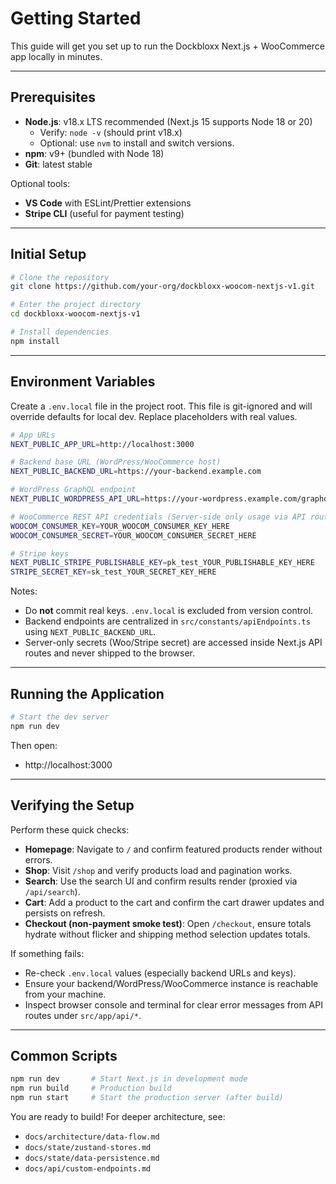 # Getting Started

This guide will get you set up to run the Dockbloxx Next.js + WooCommerce app locally in minutes.

---

## Prerequisites

- __Node.js__: v18.x LTS recommended (Next.js 15 supports Node 18 or 20)
  - Verify: `node -v` (should print v18.x)
  - Optional: use `nvm` to install and switch versions.
- __npm__: v9+ (bundled with Node 18)
- __Git__: latest stable

Optional tools:
- __VS Code__ with ESLint/Prettier extensions
- __Stripe CLI__ (useful for payment testing)

---

## Initial Setup

```bash
# Clone the repository
git clone https://github.com/your-org/dockbloxx-woocom-nextjs-v1.git

# Enter the project directory
cd dockbloxx-woocom-nextjs-v1

# Install dependencies
npm install
```

---

## Environment Variables

Create a `.env.local` file in the project root. This file is git-ignored and will override defaults for local dev. Replace placeholders with real values.

```bash
# App URLs
NEXT_PUBLIC_APP_URL=http://localhost:3000

# Backend base URL (WordPress/WooCommerce host)
NEXT_PUBLIC_BACKEND_URL=https://your-backend.example.com

# WordPress GraphQL endpoint
NEXT_PUBLIC_WORDPRESS_API_URL=https://your-wordpress.example.com/graphql

# WooCommerce REST API credentials (Server-side only usage via API routes)
WOOCOM_CONSUMER_KEY=YOUR_WOOCOM_CONSUMER_KEY_HERE
WOOCOM_CONSUMER_SECRET=YOUR_WOOCOM_CONSUMER_SECRET_HERE

# Stripe keys
NEXT_PUBLIC_STRIPE_PUBLISHABLE_KEY=pk_test_YOUR_PUBLISHABLE_KEY_HERE
STRIPE_SECRET_KEY=sk_test_YOUR_SECRET_KEY_HERE
```

Notes:
- Do __not__ commit real keys. `.env.local` is excluded from version control.
- Backend endpoints are centralized in `src/constants/apiEndpoints.ts` using `NEXT_PUBLIC_BACKEND_URL`.
- Server-only secrets (Woo/Stripe secret) are accessed inside Next.js API routes and never shipped to the browser.

---

## Running the Application

```bash
# Start the dev server
npm run dev
```

Then open:
- http://localhost:3000

---

## Verifying the Setup

Perform these quick checks:
- __Homepage__: Navigate to `/` and confirm featured products render without errors.
- __Shop__: Visit `/shop` and verify products load and pagination works.
- __Search__: Use the search UI and confirm results render (proxied via `/api/search`).
- __Cart__: Add a product to the cart and confirm the cart drawer updates and persists on refresh.
- __Checkout (non-payment smoke test)__: Open `/checkout`, ensure totals hydrate without flicker and shipping method selection updates totals.

If something fails:
- Re-check `.env.local` values (especially backend URLs and keys).
- Ensure your backend/WordPress/WooCommerce instance is reachable from your machine.
- Inspect browser console and terminal for clear error messages from API routes under `src/app/api/*`.

---

## Common Scripts

```bash
npm run dev       # Start Next.js in development mode
npm run build     # Production build
npm run start     # Start the production server (after build)
```

You are ready to build! For deeper architecture, see:
- `docs/architecture/data-flow.md`
- `docs/state/zustand-stores.md`
- `docs/state/data-persistence.md`
- `docs/api/custom-endpoints.md`
